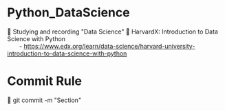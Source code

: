 # Python_DataScience
🌳 Studying and recording "Data Science"
🌳 HarvardX: Introduction to Data Science with Python<br>
  - https://www.edx.org/learn/data-science/harvard-university-introduction-to-data-science-with-python

# Commit Rule<br>
🌳 git commit -m "Section"
